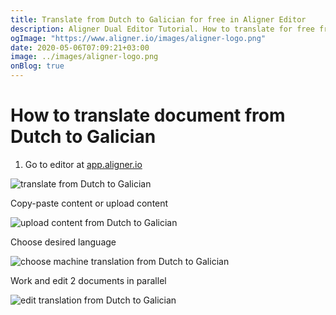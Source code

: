 ```yaml
---
title: Translate from Dutch to Galician for free in Aligner Editor
description: Aligner Dual Editor Tutorial. How to translate for free from Dutch to Galician. Aligner is multilingual document management platform. 
ogImage: "https://www.aligner.io/images/aligner-logo.png"
date: 2020-05-06T07:09:21+03:00
image: ../images/aligner-logo.png
onBlog: true
---
```


# How to translate document from Dutch to Galician

1. Go to editor at [app.aligner.io](https://app.aligner.io "Aligner App web page")

![translate from Dutch to Galician](../aligner-blank-editor.png "translate from Dutch to Galician")

Copy-paste content or upload content

![upload content from Dutch to Galician](../aligner-uploaded-document.png "upload content from Dutch to Galician")

Choose desired language

![choose machine translation from Dutch to Galician](../aligner-language-dropdown.png "choose machine translation from Dutch to Galician")

Work and edit 2 documents in parallel

![edit translation from Dutch to Galician](../aligner-double-sitded-editor.png "edit translation from Dutch to Galician")


